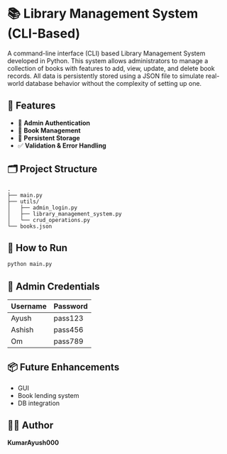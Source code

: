 # 📚 Library Management System (CLI-Based)

A command-line interface (CLI) based Library Management System developed in Python. This system allows administrators to manage a collection of books with features to add, view, update, and delete book records. All data is persistently stored using a JSON file to simulate real-world database behavior without the complexity of setting up one.

## 🔧 Features

- 🔐 **Admin Authentication**
- 📖 **Book Management**
- 💾 **Persistent Storage**
- ✅ **Validation & Error Handling**

## 🗂️ Project Structure

```
.
├── main.py
├── utils/
│   ├── admin_login.py
│   ├── library_management_system.py
│   └── crud_operations.py
└── books.json
```

## 🚀 How to Run

```bash
python main.py
```

## 👤 Admin Credentials

| Username | Password |
|----------|----------|
| Ayush    | pass123  |
| Ashish   | pass456  |
| Om       | pass789  |

## 📦 Future Enhancements

- GUI
- Book lending system
- DB integration

## 🙋‍♂️ Author

**KumarAyush000**
